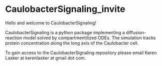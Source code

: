 # CaulobacterSignaling_invite


Hello and welcome to CaulobacterSignaling!

CaulobacterSignaling is a python package implementing a diffusion-reaction model solved by compartmentilized ODEs. The simulation tracks protein concentration along the long axis of the Caulobacter cell.

To gain access to the CaulobacterSignaling repository please email Keren Lasker at kerenlasker at gmail dot com.

